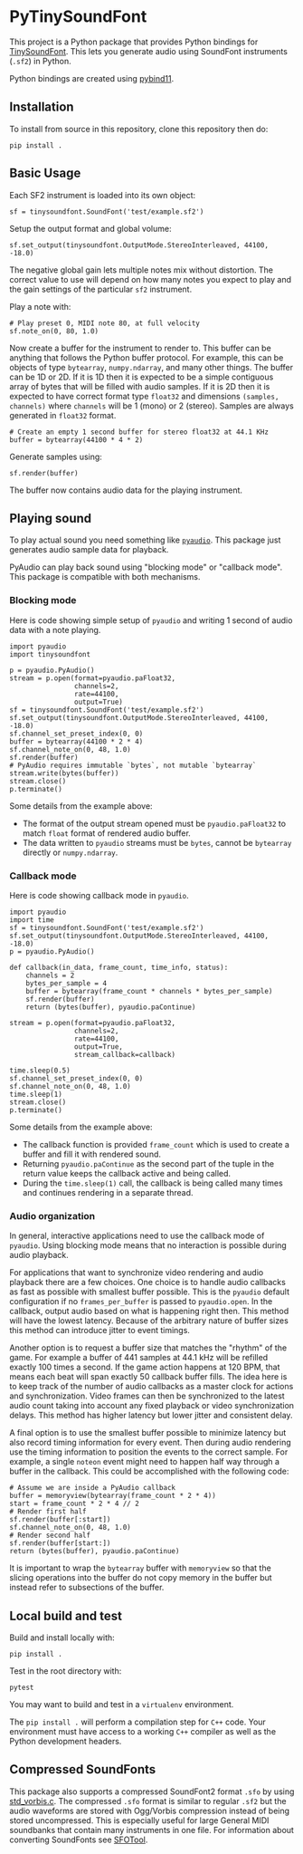 # PyTinySoundFont

This project is a Python package that provides Python bindings for
[TinySoundFont](https://github.com/schellingb/TinySoundFont). This lets you
generate audio using SoundFont instruments (`.sf2`) in Python.

Python bindings are created using
[pybind11](https://github.com/pybind/pybind11).

## Installation

To install from source in this repository, clone this repository then do:

    pip install .

## Basic Usage

Each SF2 instrument is loaded into its own object:

    sf = tinysoundfont.SoundFont('test/example.sf2')

Setup the output format and global volume:

    sf.set_output(tinysoundfont.OutputMode.StereoInterleaved, 44100, -18.0)

The negative global gain lets multiple notes mix without distortion. The correct
value to use will depend on how many notes you expect to play and the gain
settings of the particular `sf2` instrument.

Play a note with:

    # Play preset 0, MIDI note 80, at full velocity
    sf.note_on(0, 80, 1.0)

Now create a buffer for the instrument to render to. This buffer can be anything
that follows the Python buffer protocol. For example, this can be objects of
type `bytearray`, `numpy.ndarray`, and many other things. The buffer can be 1D
or 2D. If it is 1D then it is expected to be a simple contiguous array of bytes
that will be filled with audio samples. If it is 2D then it is expected to have
correct format type `float32` and dimensions `(samples, channels)` where
`channels` will be 1 (mono) or 2 (stereo). Samples are always generated in
`float32` format.

    # Create an empty 1 second buffer for stereo float32 at 44.1 KHz
    buffer = bytearray(44100 * 4 * 2)

Generate samples using:

    sf.render(buffer)

The buffer now contains audio data for the playing instrument.

## Playing sound

To play actual sound you need something like
[`pyaudio`](https://pypi.org/project/PyAudio/). This package just generates
audio sample data for playback.

PyAudio can play back sound using "blocking mode" or "callback mode". This
package is compatible with both mechanisms.

### Blocking mode

Here is code showing simple setup of `pyaudio` and writing 1 second of audio
data with a note playing.

    import pyaudio
    import tinysoundfont

    p = pyaudio.PyAudio()
    stream = p.open(format=pyaudio.paFloat32,
                    channels=2,
                    rate=44100,
                    output=True)
    sf = tinysoundfont.SoundFont('test/example.sf2')
    sf.set_output(tinysoundfont.OutputMode.StereoInterleaved, 44100, -18.0)
    sf.channel_set_preset_index(0, 0)
    buffer = bytearray(44100 * 2 * 4)
    sf.channel_note_on(0, 48, 1.0)
    sf.render(buffer)
    # PyAudio requires immutable `bytes`, not mutable `bytearray`
    stream.write(bytes(buffer))
    stream.close()
    p.terminate()

Some details from the example above:

-   The format of the output stream opened must be `pyaudio.paFloat32` to match
    `float` format of rendered audio buffer.
-   The data written to `pyaudio` streams must be `bytes`, cannot be `bytearray`
    directly or `numpy.ndarray`.

### Callback mode

Here is code showing callback mode in `pyaudio`.

    import pyaudio
    import time
    sf = tinysoundfont.SoundFont('test/example.sf2')
    sf.set_output(tinysoundfont.OutputMode.StereoInterleaved, 44100, -18.0)
    p = pyaudio.PyAudio()

    def callback(in_data, frame_count, time_info, status):
        channels = 2
        bytes_per_sample = 4
        buffer = bytearray(frame_count * channels * bytes_per_sample)
        sf.render(buffer)
        return (bytes(buffer), pyaudio.paContinue)

    stream = p.open(format=pyaudio.paFloat32,
                    channels=2,
                    rate=44100,
                    output=True,
                    stream_callback=callback)

    time.sleep(0.5)
    sf.channel_set_preset_index(0, 0)
    sf.channel_note_on(0, 48, 1.0)
    time.sleep(1)
    stream.close()
    p.terminate()

Some details from the example above:

-   The callback function is provided `frame_count` which is used to create a
    buffer and fill it with rendered sound.
-   Returning `pyaudio.paContinue` as the second part of the tuple in the return
    value keeps the callback active and being called.
-   During the `time.sleep(1)` call, the callback is being called many times and
    continues rendering in a separate thread.

### Audio organization

In general, interactive applications need to use the callback mode of `pyaudio`.
Using blocking mode means that no interaction is possible during audio playback.

For applications that want to synchronize video rendering and audio playback
there are a few choices. One choice is to handle audio callbacks as fast as
possible with smallest buffer possible. This is the `pyaudio` default
configuration if no `frames_per_buffer` is passed to `pyaudio.open`. In the
callback, output audio based on what is happening right then. This method will
have the lowest latency. Because of the arbitrary nature of buffer sizes this
method can introduce jitter to event timings.

Another option is to request a buffer size that matches the "rhythm" of the
game. For example a buffer of 441 samples at 44.1 kHz will be refilled exactly
100 times a second. If the game action happens at 120 BPM, that means each beat
will span exactly 50 callback buffer fills. The idea here is to keep track of
the number of audio callbacks as a master clock for actions and synchronization.
Video frames can then be synchronized to the latest audio count taking into
account any fixed playback or video synchronization delays. This method
has higher latency but lower jitter and consistent delay.

A final option is to use the smallest buffer possible to minimize latency but
also record timing information for every event. Then during audio rendering use
the timing information to position the events to the correct sample. For
example, a single `noteon` event might need to happen half way through a buffer
in the callback. This could be accomplished with the following code:

    # Assume we are inside a PyAudio callback
    buffer = memoryview(bytearray(frame_count * 2 * 4))
    start = frame_count * 2 * 4 // 2
    # Render first half
    sf.render(buffer[:start])
    sf.channel_note_on(0, 48, 1.0)
    # Render second half
    sf.render(buffer[start:])
    return (bytes(buffer), pyaudio.paContinue)

It is important to wrap the `bytearray` buffer with `memoryview` so that the
slicing operations into the buffer do not copy memory in the buffer but instead
refer to subsections of the buffer.

## Local build and test

Build and install locally with:

    pip install .

Test in the root directory with:

    pytest

You may want to build and test in a `virtualenv` environment.

The `pip install .` will perform a compilation step for `C++` code. Your
environment must have access to a working `C++` compiler as well as the Python
development headers.

## Compressed SoundFonts

This package also supports a compressed SoundFont2 format `.sfo` by using
[std_vorbis.c](https://github.com/nothings/stb/blob/master/stb_vorbis.c). The
compressed `.sfo` format is similar to regular `.sf2` but the audio waveforms
are stored with Ogg/Vorbis compression instead of being stored uncompressed.
This is especially useful for large General MIDI soundbanks that contain many
instruments in one file. For information about converting SoundFonts see
[SFOTool](https://github.com/schellingb/TinySoundFont/tree/master/sfotool).
